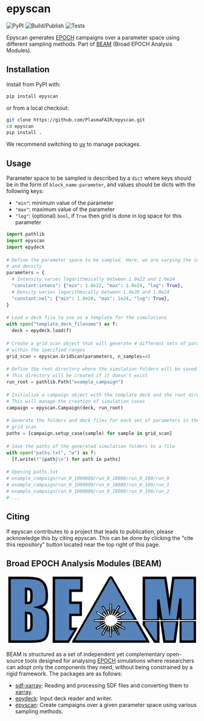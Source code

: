 # epyscan

![PyPI](https://img.shields.io/pypi/v/epyscan?color=blue)
![Build/Publish](https://github.com/PlasmaFAIR/epyscan/actions/workflows/build_publish.yml/badge.svg)
![Tests](https://github.com/PlasmaFAIR/epyscan/actions/workflows/tests.yml/badge.svg)

Epyscan generates [EPOCH](https://epochpic.github.io/) campaigns over a parameter space using different sampling methods. Part of [BEAM](#broad-epoch-analysis-modules-beam) (Broad EPOCH Analysis Modules).

## Installation

Install from PyPI with:

```bash
pip install epyscan
```

or from a local checkout:

```bash
git clone https://github.com/PlasmaFAIR/epyscan.git
cd epyscan
pip install .
```

We recommend switching to [uv](https://docs.astral.sh/uv/) to manage packages.

## Usage

Parameter space to be sampled is described by a `dict` where keys
should be in the form of `block_name:parameter`, and values should
be dicts with the following keys:

- `"min"`: minimum value of the parameter
- `"max"`: maximum value of the parameter
- `"log"`: (optional) `bool`, if `True` then grid is done in
  log space for this parameter

```python
import pathlib
import epyscan
import epydeck

# Define the parameter space to be sampled. Here, we are varying the intensity
# and density
parameters = {
  # Intensity varies logarithmically between 1.0e22 and 1.0e24
  "constant:intens": {"min": 1.0e22, "max": 1.0e24, "log": True},
  # Density varies logarithmically between 1.0e20 and 1.0e24
  "constant:nel": {"min": 1.0e20, "max": 1e24, "log": True},
}

# Load a deck file to use as a template for the simulations
with open("template_deck_filename") as f:
  deck = epydeck.load(f)

# Create a grid scan object that will generate 4 different sets of parameters 
# within the specified ranges
grid_scan = epyscan.GridScan(parameters, n_samples=4)

# Define the root directory where the simulation folders will be saved. 
# This directory will be created if it doesn't exist
run_root = pathlib.Path("example_campaign")

# Initialize a campaign object with the template deck and the root directory. 
# This will manage the creation of simulation cases
campaign = epyscan.Campaign(deck, run_root)

# Generate the folders and deck files for each set of parameters in the
# grid scan
paths = [campaign.setup_case(sample) for sample in grid_scan]

# Save the paths of the generated simulation folders to a file
with open("paths.txt", "w") as f:
  [f.write(f"{path}\n") for path in paths]

# Opening paths.txt
# example_campaign/run_0_1000000/run_0_10000/run_0_100/run_0
# example_campaign/run_0_1000000/run_0_10000/run_0_100/run_1
# example_campaign/run_0_1000000/run_0_10000/run_0_100/run_2
# ...
```

## Citing

If epyscan contributes to a project that leads to publication, please acknowledge this by citing epyscan. This can be done by clicking the "cite this repository" button located near the top right of this page.

## Broad EPOCH Analysis Modules (BEAM)

![BEAM logo](./BEAM.png)

BEAM is structured as a set of independent yet complementary open-source tools designed for analysing [EPOCH](https://epochpic.github.io/) simulations where researchers can adopt only the components they need, without being constrained by a rigid framework. The packages are as follows:

- [sdf-xarray](https://github.com/PlasmaFAIR/sdf-xarray): Reading and processing SDF files and converting them to [xarray](https://docs.xarray.dev/en/stable/).
- [epydeck](https://github.com/PlasmaFAIR/epydeck): Input deck reader and writer.
- [epyscan](https://github.com/PlasmaFAIR/epyscan): Create campaigns over a given parameter space using various sampling methods.
